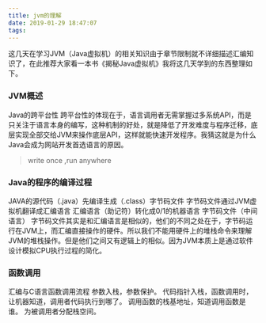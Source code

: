 ```yaml
---
title: jvm的理解
date: 2019-01-29 18:47:07
tags:
---
```


这几天在学习JVM（Java虚拟机）的相关知识由于章节限制就不详细描述汇编知识了，在此推荐大家看一本书《揭秘Java虚拟机》我将这几天学到的东西整理如下。

### JVM概述
Java的跨平台性
跨平台性的体现在于，语言调用者无需掌握过多系统API，而是只关注于语言本身的编写，这种机制的好处，就是降低了开发难度与程序迁移，底层实现全部交给JVM来操作底层API，这样就能快速开发程序。我猜这就是为什么Java会成为网站开发首选语言的原因。

> write once ,run anywhere

### Java的程序的编译过程
JAVA的源代码（.java）先编译生成（.class）字节码文件
字节码文件通过JVM虚拟机翻译成汇编语言
汇编语言（助记符）转化成0/1的机器语言
字节码文件（中间语言）
字节码文件其实是和汇编语言是相似的，他们的不同之处在于，字节码运行在JVM上，而汇编直接操作的硬件。所以我们不能用硬件上的堆栈命令来理解JVM的堆栈操作。但是他们之间又有逻辑上的相似。因为JVM本质上是通过软件设计模拟CPU执行过程的简化。

### 函数调用
汇编与C语言函数调用流程
参数入栈，参数保护。
代码指针入栈，函数调用时，让机器知道，调用者代码执行到哪了。
调用函数的栈基地址，知道调用函数是谁。
为被调用者分配栈空间。
